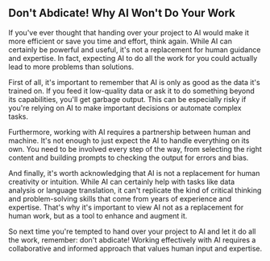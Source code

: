 ## Don't Abdicate! Why AI Won't Do Your Work

If you've ever thought that handing over your project to AI would make it more efficient or save you
time and effort, think again. While AI can certainly be powerful and useful, it's not a replacement
for human guidance and expertise. In fact, expecting AI to do all the work for you could actually
lead to more problems than solutions.

First of all, it's important to remember that AI is only as good as the data it's trained on. If you
feed it low-quality data or ask it to do something beyond its capabilities, you'll get garbage
output. This can be especially risky if you're relying on AI to make important decisions or
automate complex tasks.

Furthermore, working with AI requires a partnership between human and machine. It's not enough to
just expect the AI to handle everything on its own. You need to be involved every step of the way,
from selecting the right content and building prompts to checking the output for errors and bias.

And finally, it's worth acknowledging that AI is not a replacement for human creativity or
intuition. While AI can certainly help with tasks like data analysis or language translation, it
can't replicate the kind of critical thinking and problem-solving skills that come from years of
experience and expertise. That's why it's important to view AI not as a replacement for human work,
but as a tool to enhance and augment it.

So next time you're tempted to hand over your project to AI and let it do all the work, remember:
don't abdicate! Working effectively with AI requires a collaborative and informed approach that
values human input and expertise.